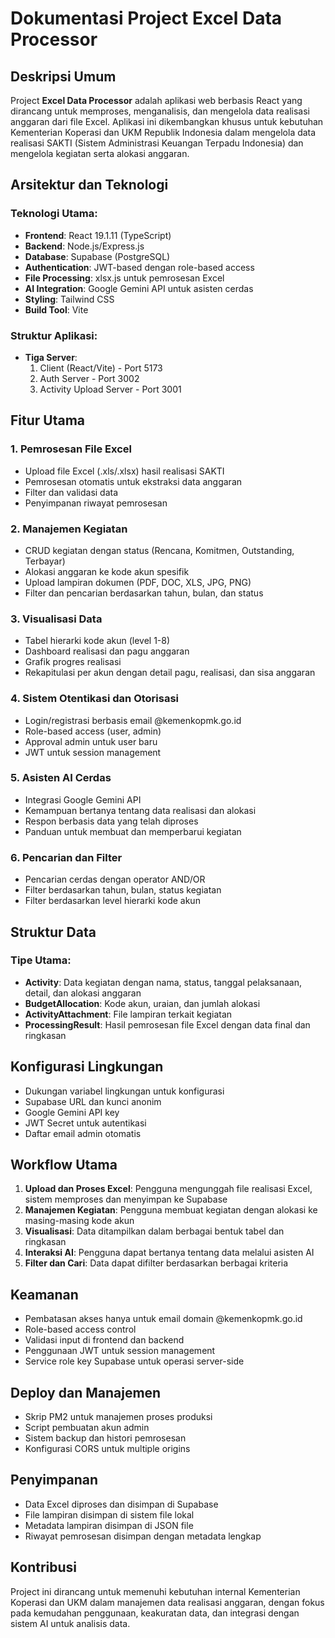 # Dokumentasi Project Excel Data Processor

## Deskripsi Umum
Project **Excel Data Processor** adalah aplikasi web berbasis React yang dirancang untuk memproses, menganalisis, dan mengelola data realisasi anggaran dari file Excel. Aplikasi ini dikembangkan khusus untuk kebutuhan Kementerian Koperasi dan UKM Republik Indonesia dalam mengelola data realisasi SAKTI (Sistem Administrasi Keuangan Terpadu Indonesia) dan mengelola kegiatan serta alokasi anggaran.

## Arsitektur dan Teknologi

### Teknologi Utama:
- **Frontend**: React 19.1.11 (TypeScript)
- **Backend**: Node.js/Express.js
- **Database**: Supabase (PostgreSQL)
- **Authentication**: JWT-based dengan role-based access
- **File Processing**: xlsx.js untuk pemrosesan Excel
- **AI Integration**: Google Gemini API untuk asisten cerdas
- **Styling**: Tailwind CSS
- **Build Tool**: Vite

### Struktur Aplikasi:
- **Tiga Server**:
  1. Client (React/Vite) - Port 5173
  2. Auth Server - Port 3002
  3. Activity Upload Server - Port 3001

## Fitur Utama

### 1. Pemrosesan File Excel
- Upload file Excel (.xls/.xlsx) hasil realisasi SAKTI
- Pemrosesan otomatis untuk ekstraksi data anggaran
- Filter dan validasi data
- Penyimpanan riwayat pemrosesan

### 2. Manajemen Kegiatan
- CRUD kegiatan dengan status (Rencana, Komitmen, Outstanding, Terbayar)
- Alokasi anggaran ke kode akun spesifik
- Upload lampiran dokumen (PDF, DOC, XLS, JPG, PNG)
- Filter dan pencarian berdasarkan tahun, bulan, dan status

### 3. Visualisasi Data
- Tabel hierarki kode akun (level 1-8)
- Dashboard realisasi dan pagu anggaran
- Grafik progres realisasi
- Rekapitulasi per akun dengan detail pagu, realisasi, dan sisa anggaran

### 4. Sistem Otentikasi dan Otorisasi
- Login/registrasi berbasis email @kemenkopmk.go.id
- Role-based access (user, admin)
- Approval admin untuk user baru
- JWT untuk session management

### 5. Asisten AI Cerdas
- Integrasi Google Gemini API
- Kemampuan bertanya tentang data realisasi dan alokasi
- Respon berbasis data yang telah diproses
- Panduan untuk membuat dan memperbarui kegiatan

### 6. Pencarian dan Filter
- Pencarian cerdas dengan operator AND/OR
- Filter berdasarkan tahun, bulan, status kegiatan
- Filter berdasarkan level hierarki kode akun

## Struktur Data

### Tipe Utama:
- **Activity**: Data kegiatan dengan nama, status, tanggal pelaksanaan, detail, dan alokasi anggaran
- **BudgetAllocation**: Kode akun, uraian, dan jumlah alokasi
- **ActivityAttachment**: File lampiran terkait kegiatan
- **ProcessingResult**: Hasil pemrosesan file Excel dengan data final dan ringkasan

## Konfigurasi Lingkungan
- Dukungan variabel lingkungan untuk konfigurasi
- Supabase URL dan kunci anonim
- Google Gemini API key
- JWT Secret untuk autentikasi
- Daftar email admin otomatis

## Workflow Utama
1. **Upload dan Proses Excel**: Pengguna mengunggah file realisasi Excel, sistem memproses dan menyimpan ke Supabase
2. **Manajemen Kegiatan**: Pengguna membuat kegiatan dengan alokasi ke masing-masing kode akun
3. **Visualisasi**: Data ditampilkan dalam berbagai bentuk tabel dan ringkasan
4. **Interaksi AI**: Pengguna dapat bertanya tentang data melalui asisten AI
5. **Filter dan Cari**: Data dapat difilter berdasarkan berbagai kriteria

## Keamanan
- Pembatasan akses hanya untuk email domain @kemenkopmk.go.id
- Role-based access control
- Validasi input di frontend dan backend
- Penggunaan JWT untuk session management
- Service role key Supabase untuk operasi server-side

## Deploy dan Manajemen
- Skrip PM2 untuk manajemen proses produksi
- Script pembuatan akun admin
- Sistem backup dan histori pemrosesan
- Konfigurasi CORS untuk multiple origins

## Penyimpanan
- Data Excel diproses dan disimpan di Supabase
- File lampiran disimpan di sistem file lokal
- Metadata lampiran disimpan di JSON file
- Riwayat pemrosesan disimpan dengan metadata lengkap

## Kontribusi
Project ini dirancang untuk memenuhi kebutuhan internal Kementerian Koperasi dan UKM dalam manajemen data realisasi anggaran, dengan fokus pada kemudahan penggunaan, keakuratan data, dan integrasi dengan sistem AI untuk analisis data.